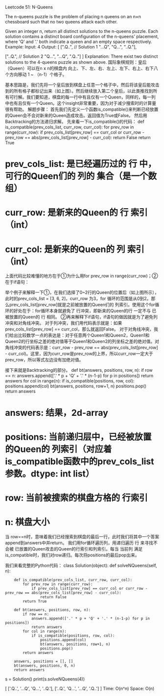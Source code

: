 Leetcode 51: N-Queens

The n-queens puzzle is the problem of placing n queens on an n×n chessboard such that no two queens attack each other.

Given an integer n, return all distinct solutions to the n-queens puzzle.
Each solution contains a distinct board configuration of the n-queens' placement, where 'Q' and '.' both indicate a queen and an empty space respectively.
Example:
Input: 4
Output: [
 [".Q..",  // Solution 1
  "...Q",
  "Q...",
  "..Q."],

 ["..Q.",  // Solution 2
  "Q...",
  "...Q",
  ".Q.."]
]
Explanation: There exist two distinct solutions to the 4-queens puzzle as shown above.
国际象棋规则：皇后（Queen）可以在n x n的棋盘内 向上、下、左、右、左上、左下、右上、右下八个方向移动 1 ~ （n-1）个格子。

基本思路是，我们先将一个皇后放到棋盘上任意一个格子中，然后将该皇后能攻击到的所有格子都标记出来（如上图）。然后继续放入第二个皇后，以此类推找到所有可行解。我们要知道，棋盘的每一行中有且仅有一个Queen，同样的，每一列中也有且仅有一个Queen。这个insight非常重要，因为对于减少搜索时的计算量很有帮助。
解题步骤：
首先我们先定义一个函数is_compatible()来判断已经放置的Queen会不会对新来的Queen造成攻击。返回值为True或False。
然后用Backtracking的方法递归求解。
先来看一下is_compatible()的代码：
def is_compatible(prev_cols_list, curr_row, curr_col):
    for prev_row in range(curr_row):
        if prev_cols_list[prev_row] == curr_col or curr_row - prev_row == abs(prev_cols_list[prev_row] - curr_col):
            return False
    return True
# prev_cols_list: 是已经遍历过的 行 中，可行的Queen们的 列的 集合（是一个数组）
# curr_row: 是新来的Queen的 行 索引（int）
# curr_col: 是新来的Queen的 列 索引（int）
上面代码比较难懂的地方在于①为什么用for prev_row in range(curr_row)；②在于if语句：

举个例子来解释一下①，在我们选择了0~2行的Queen的位置后（如上图所示），此时的prev_cols_list = [3, 6, 2]，curr_row 为3，for 循环的范围是从0到2。那么prev_cols_list[prev_row]就是之前被放置的Queen们的 列索引。使用这个for循环的好处在于：for循环本身就避免了 行冲突，即新来的Queen的行 一定不与 已被放置的Queen的 行 相同。
②再来解释下if语句，if语句的做因就是为了避免列冲突和对角线冲突。
对于列冲突，我们用代码表示就是：如果prev_cols_list[prev_row] == curr_col，那么就返回False。
对于对角线冲突，我们给出比较数学一点的表达是：对于任意两个Queen1和Queen2，Queen1和Queen2的行坐标之差的绝对值等于Queen1和Queen2的列坐标之差的绝对值。对角线冲突的代码表示是：curr_row - prev_row == abs(prev_cols_list[prev_row] - curr_col)。这里，因为curr_row是prev_row的上界，所以curr_row一定大于prev_row，所以等式左边没有加绝对值。

接下来就是Backtracking的部分。
def bt(answers, positions, row, n):
    if row == n:
        answers.append(['.' * p + 'Q' + '.' * (n-1-p) for p in positions])
        return answers
    for col in range(n):
        if is_compatible(positions, row, col):
            positions.append(col)
            bt(answers, positions, row+1, n)
            positions.pop()
    return answers
# answers: 结果，2d-array
# positions: 当前递归层中，已经被放置的Queen的 列索引（对应着is_compatible函数中的prev_cols_list参数。dtype: int list）
# row: 当前被搜索的棋盘方格的 行索引
# n: 棋盘大小
当 row==n时，意味着我们已经搜索到棋盘的最后一行，此时我们将其中一个答案append到answers中并return。
我们用for循环遍历列，用递归遍历 行 来寻找不会被 已放置的Queen攻击的Queen的行索引和列索引。每当 当前列 满足 is_compatible时，我们对row递归。每次将positions的最后pop出来。

我们来看完整的Python代码：
class Solution(object):
    def solveNQueens(self, n):
        
        def is_compatible(prev_cols_list, curr_row, curr_col):
            for prev_row in range(curr_row):
                if prev_cols_list[prev_row] == curr_col or curr_row - prev_row == abs(prev_cols_list[prev_row] - curr_col):
                    return False
            return True
        
        def bt(answers, positions, row, n):
            if row == n:
                answers.append(['.' * p + 'Q' + '.' * (n-1-p) for p in positions])
                return answers
            for col in range(n):
                if is_compatible(positions, row, col):
                    positions.append(col)
                    bt(answers, positions, row+1, n)
                    positions.pop()
            return answers
        
        answers, positions = [], []
        bt(answers, positions, 0, n)
        return answers

s = Solution()
print(s.solveNQueens(4))

>>>
[
['.Q..', '...Q', 'Q...', '..Q.'], 
['..Q.', 'Q...', '...Q', '.Q..']
]
Time: O(n^n)
Space: O(n)


